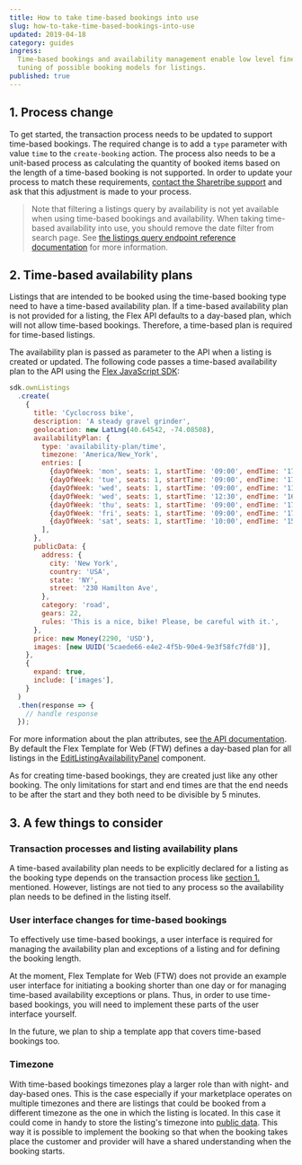 ```yaml
---
title: How to take time-based bookings into use
slug: how-to-take-time-based-bookings-into-use
updated: 2019-04-18
category: guides
ingress:
  Time-based bookings and availability management enable low level fine
  tuning of possible booking models for listings.
published: true
---
```


## 1. Process change

To get started, the transaction process needs to be updated to support
time-based bookings. The required change is to add a `type` parameter
with value `time` to the `create-booking` action. The process also needs
to be a unit-based process as calculating the quantity of booked items
based on the length of a time-based booking is not supported. In order
to update your process to match these requirements,
[contact the Sharetribe support](mailto:flex-support@sharetribe.com) and
ask that this adjustment is made to your process.

> Note that filtering a listings query by availability is not yet
> available when using time-based bookings and availability. When taking
> time-based availability into use, you should remove the date filter
> from search page. See
> [the listings query endpoint reference documentation](https://www.sharetribe.com/api-reference/#query-listings)
> for more information.

## 2. Time-based availability plans

Listings that are intended to be booked using the time-based booking
type need to have a time-based availability plan. If a time-based
availability plan is not provided for a listing, the Flex API defaults
to a day-based plan, which will not allow time-based bookings.
Therefore, a time-based plan is required for time-based listings.

The availability plan is passed as parameter to the API when a listing
is created or updated. The following code passes a time-based
availability plan to the API using the
[Flex JavaScript SDK](https://github.com/sharetribe/flex-sdk-js):

<!-- prettier-ignore -->
```js
sdk.ownListings
  .create(
    {
      title: 'Cyclocross bike',
      description: 'A steady gravel grinder',
      geolocation: new LatLng(40.64542, -74.08508),
      availabilityPlan: {
        type: 'availability-plan/time',
        timezone: 'America/New_York',
        entries: [
          {dayOfWeek: 'mon', seats: 1, startTime: '09:00', endTime: '17:00'},
          {dayOfWeek: 'tue', seats: 1, startTime: '09:00', endTime: '17:00'},
          {dayOfWeek: 'wed', seats: 1, startTime: '09:00', endTime: '11:00'},
          {dayOfWeek: 'wed', seats: 1, startTime: '12:30', endTime: '16:30'},
          {dayOfWeek: 'thu', seats: 1, startTime: '09:00', endTime: '17:00'},
          {dayOfWeek: 'fri', seats: 1, startTime: '09:00', endTime: '17:00'},
          {dayOfWeek: 'sat', seats: 1, startTime: '10:00', endTime: '15:00'},
        ],
      },
      publicData: {
        address: {
          city: 'New York',
          country: 'USA',
          state: 'NY',
          street: '230 Hamilton Ave',
        },
        category: 'road',
        gears: 22,
        rules: 'This is a nice, bike! Please, be careful with it.',
      },
      price: new Money(2290, 'USD'),
      images: [new UUID('5caede66-e4e2-4f5b-90e4-9e3f58fc7fd8')],
    },
    {
      expand: true,
      include: ['images'],
    }
  )
  .then(response => {
    // handle response
  });
```

For more information about the plan attributes, see
[the API documentation](https://www.sharetribe.com/api-reference/#ownlisting-availability-plan).
By default the Flex Template for Web (FTW) defines a day-based plan for
all listings in the
[EditListingAvailabilityPanel](https://github.com/sharetribe/flex-template-web/blob/master/src/components/EditListingAvailabilityPanel/EditListingAvailabilityPanel.js)
component.

As for creating time-based bookings, they are created just like any
other booking. The only limitations for start and end times are that the
end needs to be after the start and they both need to be divisible by 5
minutes.

## 3. A few things to consider

### Transaction processes and listing availability plans

A time-based availability plan needs to be explicitly declared for a
listing as the booking type depends on the transaction process like
[section 1.](#1-process-change) mentioned. However, listings are not
tied to any process so the availability plan needs to be defined in the
listing itself.

### User interface changes for time-based bookings

To effectively use time-based bookings, a user interface is required for
managing the availability plan and exceptions of a listing and for
defining the booking length.

At the moment, Flex Template for Web (FTW) does not provide an example
user interface for initiating a booking shorter than one day or for
managing time-based availability exceptions or plans. Thus, in order to
use time-based bookings, you will need to implement these parts of the
user interface yourself.

In the future, we plan to ship a template app that covers time-based
bookings too.

### Timezone

With time-based bookings timezones play a larger role than with night-
and day-based ones. This is the case especially if your marketplace
operates on multiple timezones and there are listings that could be
booked from a different timezone as the one in which the listing is
located. In this case it could come in handy to store the listing's
timezone into [public data](/references/extended-data/). This way it is
possible to implement the booking so that when the booking takes place
the customer and provider will have a shared understanding when the
booking starts.
